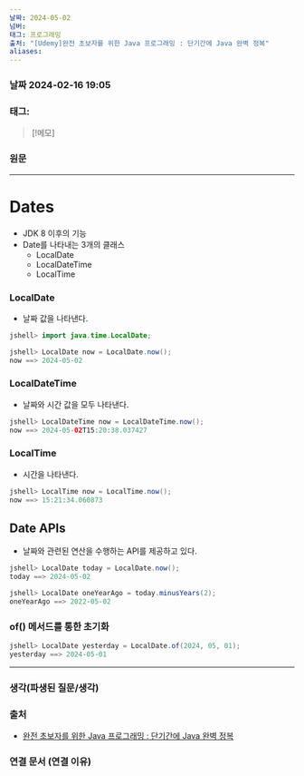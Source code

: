 ```yaml
---
날짜: 2024-05-02
넘버: 
태그: 프로그래밍
출처: "[Udemy]완전 초보자를 위한 Java 프로그래밍 : 단기간에 Java 완벽 정복"
aliases:
---
```

### 날짜  2024-02-16 19:05

### 태그:

>[!메모]
>

### 원문
---
# Dates 
- JDK 8 이후의 기능
-  Date를 나타내는 3개의 클래스
	- LocalDate
	- LocalDateTime
	- LocalTime
### LocalDate
- 날짜 값을 나타낸다.
```java
jshell> import java.time.LocalDate;

jshell> LocalDate now = LocalDate.now();
now ==> 2024-05-02
```
### LocalDateTime
- 날짜와 시간 값을 모두 나타낸다. 
```java
jshell> LocalDateTime now = LocalDateTime.now();
now ==> 2024-05-02T15:20:38.037427
```
### LocalTime
- 시간을 나타낸다.
```java
jshell> LocalTime now = LocalTime.now();
now ==> 15:21:34.060873
```
## Date APIs
- 날짜와 관련된 연산을 수행하는 API를 제공하고 있다.
```java
jshell> LocalDate today = LocalDate.now();
today ==> 2024-05-02

jshell> LocalDate oneYearAgo = today.minusYears(2);
oneYearAgo ==> 2022-05-02
```
### of() 메서드를 통한 초기화
```java
jshell> LocalDate yesterday = LocalDate.of(2024, 05, 01);
yesterday ==> 2024-05-01
```
---
### 생각(파생된 질문/생각)

### 출처
- [완전 초보자를 위한 Java 프로그래밍 : 단기간에 Java 완벽 정복](https://www.udemy.com/course/best-java-programming/?couponCode=ST6MT42324)

### 연결 문서 (연결 이유)
